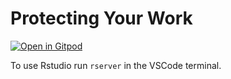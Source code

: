 # Protecting Your Work

[![Open in Gitpod](https://gitpod.io/button/open-in-gitpod.svg)](https://gitpod.io/#github.com/joejcollins/captain-scarlet)

To use Rstudio run `rserver` in the VSCode terminal.
